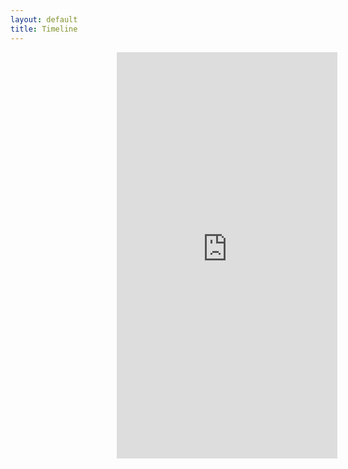 ```yaml
---
layout: default
title: Timeline
---
```

<iframe src='http://cdn.knightlab.com/libs/timeline/latest/embed/index.html?source=0AsX56oojO58rdFVaUElaR1VZdUtVSnJmd2x2dS1zQ0E&font=Bevan-PotanoSans&maptype=ROADMAP&lang=en&height=650' width='70%' height='650' style="position: relative; top: 0px; left: 170px;" frameborder='0'></iframe>